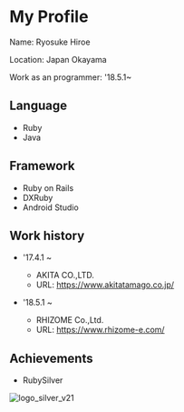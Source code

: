 # My Profile
Name: Ryosuke Hiroe

Location: Japan Okayama

Work as an programmer: '18.5.1~

## Language
* Ruby
* Java

## Framework
* Ruby on Rails
* DXRuby
* Android Studio

## Work history
* '17.4.1 ~
  * AKITA CO.,LTD.
  * URL: https://www.akitatamago.co.jp/

* '18.5.1 ~
  * RHIZOME Co.,Ltd.
  * URL: https://www.rhizome-e.com/
  
## Achievements
* RubySilver

![logo_silver_v21](https://user-images.githubusercontent.com/38872854/54503380-5acd1580-4972-11e9-8f67-a68b132f9f15.png)
